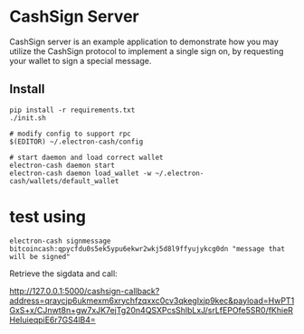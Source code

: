 # CashSign Server

CashSign server is an example application to demonstrate how you may utilize the CashSign protocol to implement a single sign on, by requesting your wallet to sign a special message. 

## Install 

```
pip install -r requirements.txt
./init.sh

# modify config to support rpc
$(EDITOR) ~/.electron-cash/config

# start daemon and load correct wallet
electron-cash daemon start
electron-cash daemon load_wallet -w ~/.electron-cash/wallets/default_wallet
```


# test using

```
electron-cash signmessage bitcoincash:qpycfdu0s5ek5ypu6ekwr2wkj5d8l9ffyujykcg0dn "message that will be signed"
```

Retrieve the sigdata and call:

http://127.0.0.1:5000/cashsign-callback?address=qraycjp6ukmexm6xrychfzqxxc0cv3qkeglxjp9kec&payload=HwPT1GxS+x/CJnwt8n+gw7xJK7ejTg20n4QSXPcsShlbLxJ/srLfEPOfe5SR0/fKhieRHeIuieqpiE6r7GS4lB4=
